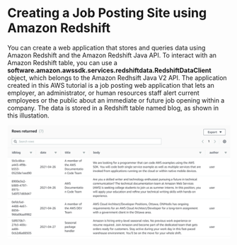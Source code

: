 # Creating a Job Posting Site using Amazon Redshift 

You can create a web application that stores and queries data using Amazon Redshift and the Amazon Redshift Java API. To interact with an Amazon Redshift table, you can use a **software.amazon.awssdk.services.redshiftdata.RedshiftDataClient** object, which belongs to the Amazon Redhsift Java V2 API. The application created in this AWS tutorial is a job posting web application that lets an employer, an administrator, or human resources staff alert current employees or the public about an immediate or future job opening within a company. The data is stored in a Redshift table named blog, as shown in this illustation. 

![AWS Tracking Application](images/Redshift.png)
